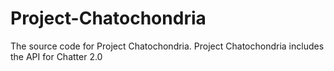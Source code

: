 # Project-Chatochondria
The source code for Project Chatochondria. Project Chatochondria includes the API for Chatter 2.0

